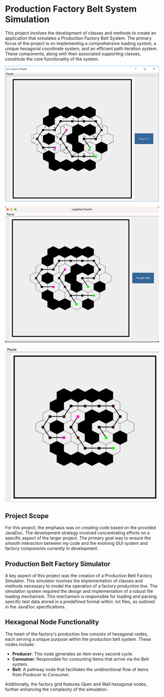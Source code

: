 # Production Factory Belt System Simulation

This project involves the development of classes and methods to create an application that simulates a Production Factory Belt System. The primary focus of the project is on implementing a comprehensive loading system, a unique hexagonal coordinate system, and an efficient path iteration system. These components, along with their associated supporting classes, constitute the core functionality of the system.

![](assets/BeltNumberingExample.png)

![ExampleOutputGrid](assets/ExampleOutputGrid.png)

![GridOutputExample](assets/GridOutputExample.png)

## Project Scope

For this project, the emphasis was on creating code based on the provided JavaDoc. The development strategy involved concentrating efforts on a specific aspect of the larger project. The primary goal was to ensure the smooth interaction between my code and the evolving GUI system and factory components currently in development.

## Production Belt Factory Simulator

A key aspect of this project was the creation of a Production Belt Factory Simulator. This simulator involves the implementation of classes and methods necessary to model the operation of a factory production line. The simulation system required the design and implementation of a robust file loading mechanism. This mechanism is responsible for loading and parsing specific text data stored in a predefined format within .txt files, as outlined in the JavaDoc specifications.

## Hexagonal Node Functionality

The heart of the factory's production line consists of hexagonal nodes, each serving a unique purpose within the production belt system. These nodes include:

- **Producer**: This node generates an Item every second cycle.
- **Consumer**: Responsible for consuming Items that arrive via the Belt system.
- **Belt**: A pathway node that facilitates the unidirectional flow of items from Producer to Consumer.

Additionally, the factory grid features Open and Wall hexagonal nodes, further enhancing the complexity of the simulation.

